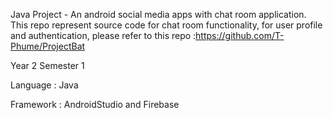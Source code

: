 Java Project - An android social media apps with chat room application. This repo represent source code for chat room functionality, for user profile and authentication, please refer to this repo :https://github.com/T-Phume/ProjectBat

Year 2 Semester 1

Language : Java

Framework : AndroidStudio and Firebase
